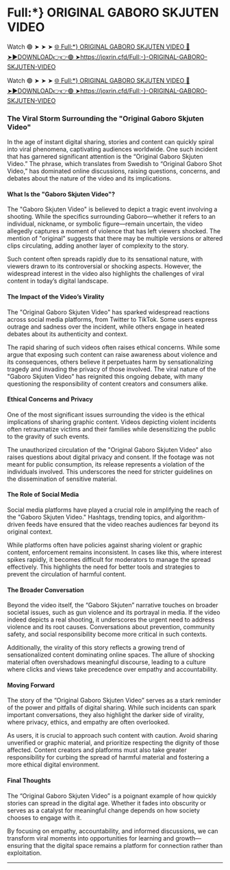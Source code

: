 # Full:*} ORIGINAL GABORO SKJUTEN VIDEO

Watch 🟢 ➤ ➤ ➤ <a href="https://joxrin.cfd/Full:-}-ORIGINAL-GABORO-SKJUTEN-VIDEO"> 🌐 Full:*} ORIGINAL GABORO SKJUTEN VIDEO
🔴 ➤►DOWNLOAD👉👉🟢 ➤https://joxrin.cfd/Full:-}-ORIGINAL-GABORO-SKJUTEN-VIDEO

Watch 🟢 ➤ ➤ ➤ <a href="https://joxrin.cfd/Full:-}-ORIGINAL-GABORO-SKJUTEN-VIDEO"> 🌐 Full:*} ORIGINAL GABORO SKJUTEN VIDEO
🔴 ➤►DOWNLOAD👉👉🟢 ➤https://joxrin.cfd/Full:-}-ORIGINAL-GABORO-SKJUTEN-VIDEO

### The Viral Storm Surrounding the "Original Gaboro Skjuten Video"  

In the age of instant digital sharing, stories and content can quickly spiral into viral phenomena, captivating audiences worldwide. One such incident that has garnered significant attention is the “Original Gaboro Skjuten Video.” The phrase, which translates from Swedish to “Original Gaboro Shot Video,” has dominated online discussions, raising questions, concerns, and debates about the nature of the video and its implications.  

#### What Is the "Gaboro Skjuten Video"?  

The "Gaboro Skjuten Video" is believed to depict a tragic event involving a shooting. While the specifics surrounding Gaboro—whether it refers to an individual, nickname, or symbolic figure—remain uncertain, the video allegedly captures a moment of violence that has left viewers shocked. The mention of "original" suggests that there may be multiple versions or altered clips circulating, adding another layer of complexity to the story.  

Such content often spreads rapidly due to its sensational nature, with viewers drawn to its controversial or shocking aspects. However, the widespread interest in the video also highlights the challenges of viral content in today’s digital landscape.  

#### The Impact of the Video’s Virality  

The "Original Gaboro Skjuten Video" has sparked widespread reactions across social media platforms, from Twitter to TikTok. Some users express outrage and sadness over the incident, while others engage in heated debates about its authenticity and context.  

The rapid sharing of such videos often raises ethical concerns. While some argue that exposing such content can raise awareness about violence and its consequences, others believe it perpetuates harm by sensationalizing tragedy and invading the privacy of those involved. The viral nature of the "Gaboro Skjuten Video" has reignited this ongoing debate, with many questioning the responsibility of content creators and consumers alike.  

#### Ethical Concerns and Privacy  

One of the most significant issues surrounding the video is the ethical implications of sharing graphic content. Videos depicting violent incidents often retraumatize victims and their families while desensitizing the public to the gravity of such events.  

The unauthorized circulation of the "Original Gaboro Skjuten Video" also raises questions about digital privacy and consent. If the footage was not meant for public consumption, its release represents a violation of the individuals involved. This underscores the need for stricter guidelines on the dissemination of sensitive material.  

#### The Role of Social Media  

Social media platforms have played a crucial role in amplifying the reach of the "Gaboro Skjuten Video." Hashtags, trending topics, and algorithm-driven feeds have ensured that the video reaches audiences far beyond its original context.  

While platforms often have policies against sharing violent or graphic content, enforcement remains inconsistent. In cases like this, where interest spikes rapidly, it becomes difficult for moderators to manage the spread effectively. This highlights the need for better tools and strategies to prevent the circulation of harmful content.  

#### The Broader Conversation  

Beyond the video itself, the “Gaboro Skjuten” narrative touches on broader societal issues, such as gun violence and its portrayal in media. If the video indeed depicts a real shooting, it underscores the urgent need to address violence and its root causes. Conversations about prevention, community safety, and social responsibility become more critical in such contexts.  

Additionally, the virality of this story reflects a growing trend of sensationalized content dominating online spaces. The allure of shocking material often overshadows meaningful discourse, leading to a culture where clicks and views take precedence over empathy and accountability.  

#### Moving Forward  

The story of the “Original Gaboro Skjuten Video” serves as a stark reminder of the power and pitfalls of digital sharing. While such incidents can spark important conversations, they also highlight the darker side of virality, where privacy, ethics, and empathy are often overlooked.  

As users, it is crucial to approach such content with caution. Avoid sharing unverified or graphic material, and prioritize respecting the dignity of those affected. Content creators and platforms must also take greater responsibility for curbing the spread of harmful material and fostering a more ethical digital environment.  

#### Final Thoughts  

The “Original Gaboro Skjuten Video” is a poignant example of how quickly stories can spread in the digital age. Whether it fades into obscurity or serves as a catalyst for meaningful change depends on how society chooses to engage with it.  

By focusing on empathy, accountability, and informed discussions, we can transform viral moments into opportunities for learning and growth—ensuring that the digital space remains a platform for connection rather than exploitation.  

---  

